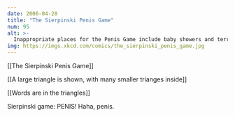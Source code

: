 ```yaml
---
date: 2006-04-28
title: "The Sierpinski Penis Game"
num: 95
alt: >-
  Inappropriate places for the Penis Game include baby showers and terrorist attacks
img: https://imgs.xkcd.com/comics/the_sierpinski_penis_game.jpg
---
```

[[The Sierpinski Penis Game]]

[[A large triangle is shown, with many smaller trianges inside]]

[[Words are in the triangles]]

Sierpinski game: PENIS! Haha, penis.